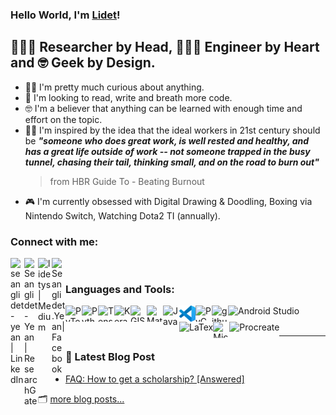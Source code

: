 ### Hello World, I'm [Lidet](https://www.linkedin.com/in/seanglidet-yean/)!

<!--[![Website](https://img.shields.io/website?label=codeSTACKr.com&style=for-the-badge&url=https%3A%2F%2Fcodestackr.com)](https://codestackr.com)
[![Twitter Follow](https://img.shields.io/twitter/follow/codeSTACKr?color=1DA1F2&logo=twitter&style=for-the-badge)](https://twitter.com/intent/follow?original_referer=https%3A%2F%2Fgithub.com%2FcodeSTACKr&screen_name=codeSTACKr)-->

## 👩🏻‍🔬 Researcher by Head,  👩🏻‍💻 Engineer by Heart and 🤓 Geek by Design.

- 🙋‍♀️ I'm pretty much curious about anything. 
- 🐣 I'm looking to read, write and breath more code.
- 🤓 I'm a believer that anything can be learned with enough time and effort on the topic. 
- 👩‍💻 I'm inspired by the idea that the ideal workers in 21st century should be 
    ***"someone who does great work, is well rested and healthy, and has a great life outside of work -- not someone trapped in the busy tunnel, chasing their tail, thinking small, and on the road to burn out"***
    > from HBR Guide To - Beating Burnout
- 🎮 I'm currently obsessed with Digital Drawing & Doodling, Boxing via Nintendo Switch, Watching Dota2 TI (annually).



### Connect with me:

<!--[<img align="left" alt="codeSTACKr.com" width="22px" src="https://raw.githubusercontent.com/iconic/open-iconic/master/svg/globe.svg" />][website]-->
[<img align="left" alt="seanglidet-yean | LinkedIn" width="22px" src="https://cdn.jsdelivr.net/npm/simple-icons@v3/icons/linkedin.svg" />](https://www.linkedin.com/in/seanglidet-yean/)
[<img align="left" alt="Seanglidet-Yean | ResearchGate" width="22px" src="https://cdn.jsdelivr.net/npm/simple-icons@3.13.0/icons/researchgate.svg" />](https://www.researchgate.net/profile/Seanglidet-Yean)
[<img align="left" alt="lidetys | Medium" width="22px" src="https://cdn.jsdelivr.net/npm/simple-icons@3.13.0/icons/medium.svg" />](https://lidetys.medium.com)
[<img align="left" alt="Seanglidet.Yean| Facebook" width="22px" src="https://cdn.jsdelivr.net/npm/simple-icons@v3/icons/facebook.svg" />](https://www.facebook.com/seanglidet.yean/)

<br />

### Languages and Tools:

[<img align="left" alt="PyTorch" width="26px" height="26px" src="https://upload.wikimedia.org/wikipedia/commons/1/10/PyTorch_logo_icon.svg" />](https://pytorch.org)

[<img align="left" alt="Python" width="26px" height="26px"  src="https://upload.wikimedia.org/wikipedia/commons/c/c3/Python-logo-notext.svg" />](https://www.python.org)

[<img align="left" alt="TensorFlow" width="26px" height="26px" src="https://upload.wikimedia.org/wikipedia/commons/2/2d/Tensorflow_logo.svg" />](https://www.tensorflow.org)

[<img align="left" alt="Keras" width="26px" height="26px" src="https://upload.wikimedia.org/wikipedia/commons/a/ae/Keras_logo.svg" />](https://keras.io)

[<img align="left" alt="GIS" width="26px" height="26px" src="https://d346xxcyottdqx.cloudfront.net/wp-content/uploads/2020/03/Screenshot-2020-03-19-at-10.28.52-e1584606673927.png" />](https://www.esri.com/en-us/what-is-gis/overview)

[<img align="left" alt="Matlab" width="26px" height="26px" src="https://upload.wikimedia.org/wikipedia/commons/2/21/Matlab_Logo.png" />](https://www.mathworks.com/products/matlab.html)
 
[<img align="left" alt="Java" width="26px" src="https://upload.wikimedia.org/wikipedia/en/3/30/Java_programming_language_logo.svg" />](https://www.java.com/en/)

[<img align="left" alt="Visual Studio Code" width="26px" height="26px" src="https://raw.githubusercontent.com/github/explore/80688e429a7d4ef2fca1e82350fe8e3517d3494d/topics/visual-studio-code/visual-studio-code.png" />](https://code.visualstudio.com)

 
[<img align="left" alt="PyCharm" width="26px" height="26px" src="https://upload.wikimedia.org/wikipedia/commons/1/1d/PyCharm_Icon.svg" />](https://www.jetbrains.com/pycharm/)


[<img align="left" alt="github" width="26px" height="26px" src="https://upload.wikimedia.org/wikipedia/commons/9/91/Octicons-mark-github.svg" />](https://github.com/yslidet)


[<img align="left" alt="Android Studio" height="26px" src="https://upload.wikimedia.org/wikipedia/commons/9/92/Android_Studio_Trademark.svg" />](https://developer.android.com/studio)

[<img align="left" alt="LaTex" height="26px" src="https://upload.wikimedia.org/wikipedia/commons/9/92/LaTeX_logo.svg" />](https://www.latex-project.org)

[<img align="left" alt="Microsoft Office" width="26px" height="26px" src="https://upload.wikimedia.org/wikipedia/commons/5/5f/Microsoft_Office_logo_%282019–present%29.svg" />](https://www.office.com)

[<img align="left" alt="Procreate" height="26px" src="https://upload.wikimedia.org/wikipedia/en/c/c8/Logo_for_Procreate_%28software%29.png" />](https://procreate.art)


<br />
<br />

---

### 📇 Latest Blog Post

<!-- BLOG-POST-LIST:START -->
- [FAQ: How to get a scholarship? [Answered]](https://lidetys.medium.com/faq-how-to-get-a-scholarship-answered-55f273ba52f7?source=rss-10bc395427ba------2)
<!-- BLOG-POST-LIST:END -->

🗂 [more blog posts...](https://lidetys.medium.com)

<!--
<details>
  <summary>GitHub Stats</summary>

  <img align="left" alt="codeSTACKr's GitHub Stats" src="https://github-readme-stats.codestackr.vercel.app/api?username=yslidet&show_icons=true&hide_border=true" />

</details>
-->